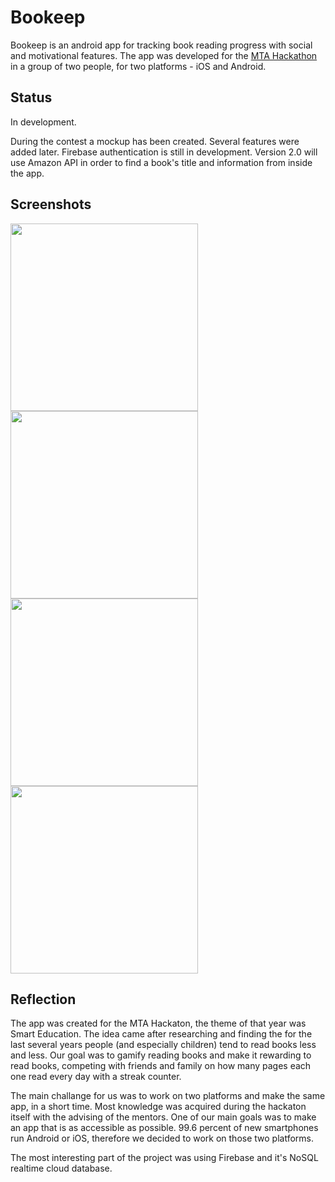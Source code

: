 # Bookeep 

Bookeep is an android app for tracking book reading progress with social and motivational features.
The app was developed for the [MTA Hackathon](http://mtahack.com) in a group of two people, for two platforms - iOS and Android.

## Status

In development.

During the contest a mockup has been created. Several features were added later. Firebase authentication is still in development. Version 2.0 will use Amazon API in order to find a book's title and information from inside the app.

## Screenshots

<img src="https://github.com/talkor/bookeep-android/blob/master/screenshots/screen3.jpg" width="300">

<img src="https://github.com/talkor/bookeep-android/blob/master/screenshots/screen4.jpg" width="300">

<img src="https://github.com/talkor/bookeep-android/blob/master/screenshots/screen1.jpg" width="300">

<img src="https://github.com/talkor/bookeep-android/blob/master/screenshots/screen2.jpg" width="300">

## Reflection

The app was created for the MTA Hackaton, the theme of that year was Smart Education. The idea came after researching and finding the for the last several years people (and especially children) tend to read books less and less. Our goal was to gamify reading books and make it rewarding to read books, competing with friends and family on how many pages each one read every day with a streak counter.

The main challange for us was to work on two platforms and make the same app, in a short time. Most knowledge was acquired during the hackaton itself with the advising of the mentors. One of our main goals was to make an app that is as accessible as possible. 99.6 percent of new smartphones run Android or iOS, therefore we decided to work on those two platforms.

The most interesting part of the project was using Firebase and it's NoSQL realtime cloud database. 
